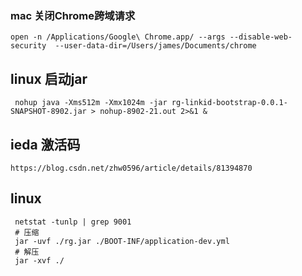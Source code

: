 ### mac 关闭Chrome跨域请求
```shell
open -n /Applications/Google\ Chrome.app/ --args --disable-web-security  --user-data-dir=/Users/james/Documents/chrome 
```

## linux 启动jar
```shell
 nohup java -Xms512m -Xmx1024m -jar rg-linkid-bootstrap-0.0.1-SNAPSHOT-8902.jar > nohup-8902-21.out 2>&1 &
```
## ieda 激活码
```shell
https://blog.csdn.net/zhw0596/article/details/81394870
```
##  linux 
```shell
 netstat -tunlp | grep 9001
 # 压缩
 jar -uvf ./rg.jar ./BOOT-INF/application-dev.yml
 # 解压
 jar -xvf ./
```

